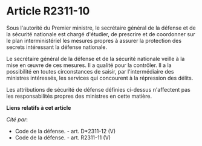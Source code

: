 # Article R2311-10

Sous l'autorité du Premier ministre, le     secrétaire général de la défense et de la sécurité nationale est chargé
d'étudier, de prescrire et de coordonner sur le plan interministériel les mesures propres à assurer la protection des secrets
intéressant la défense nationale. 

Le     secrétaire général de la défense et de la sécurité nationale veille à la mise en œuvre de ces mesures. Il a qualité
pour la contrôler. Il a la possibilité en toutes circonstances de saisir, par l'intermédiaire des ministres intéressés, les
services qui concourent à la répression des délits. 

Les attributions de sécurité de défense définies ci-dessus n'affectent pas les responsabilités propres des ministres en cette
matière.

**Liens relatifs à cet article**

_Cité par_:

  - Code de la défense. - art. D*2311-12 (V)
  - Code de la défense. - art. R2311-11 (V)

